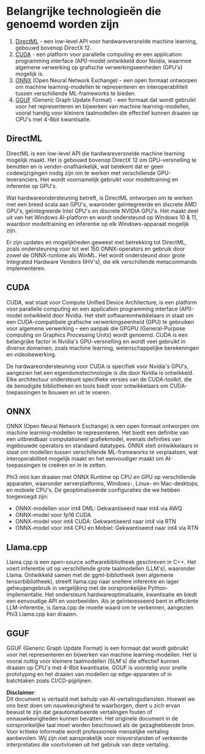 # Belangrijke technologieën die genoemd worden zijn

1. [DirectML](https://learn.microsoft.com/windows/ai/directml/dml?WT.mc_id=aiml-138114-kinfeylo) - een low-level API voor hardwareversnelde machine learning, gebouwd bovenop DirectX 12.
2. [CUDA](https://blogs.nvidia.com/blog/what-is-cuda-2/) - een platform voor parallelle computing en een application programming interface (API)-model ontwikkeld door Nvidia, waarmee algemene verwerking op grafische verwerkingseenheden (GPU's) mogelijk is.
3. [ONNX](https://onnx.ai/) (Open Neural Network Exchange) - een open formaat ontworpen om machine learning-modellen te representeren en interoperabiliteit tussen verschillende ML-frameworks te bieden.
4. [GGUF](https://github.com/ggerganov/ggml/blob/master/docs/gguf.md) (Generic Graph Update Format) - een formaat dat wordt gebruikt voor het representeren en bijwerken van machine learning-modellen, vooral handig voor kleinere taalmodellen die effectief kunnen draaien op CPU's met 4-8bit kwantisatie.

## DirectML

DirectML is een low-level API die hardwareversnelde machine learning mogelijk maakt. Het is gebouwd bovenop DirectX 12 om GPU-versnelling te benutten en is vendor-onafhankelijk, wat betekent dat er geen codewijzigingen nodig zijn om te werken met verschillende GPU-leveranciers. Het wordt voornamelijk gebruikt voor modeltraining en inferentie op GPU's.

Wat hardwareondersteuning betreft, is DirectML ontworpen om te werken met een breed scala aan GPU's, waaronder geïntegreerde en discrete AMD GPU's, geïntegreerde Intel GPU's en discrete NVIDIA GPU's. Het maakt deel uit van het Windows AI-platform en wordt ondersteund op Windows 10 & 11, waardoor modeltraining en inferentie op elk Windows-apparaat mogelijk zijn.

Er zijn updates en mogelijkheden geweest met betrekking tot DirectML, zoals ondersteuning voor tot wel 150 ONNX-operators en gebruik door zowel de ONNX-runtime als WinML. Het wordt ondersteund door grote Integrated Hardware Vendors (IHV's), die elk verschillende metacommands implementeren.

## CUDA

CUDA, wat staat voor Compute Unified Device Architecture, is een platform voor parallelle computing en een application programming interface (API)-model ontwikkeld door Nvidia. Het stelt softwareontwikkelaars in staat om een CUDA-compatibele grafische verwerkingseenheid (GPU) te gebruiken voor algemene verwerking – een aanpak die GPGPU (General-Purpose computing on Graphics Processing Units) wordt genoemd. CUDA is een belangrijke factor in Nvidia's GPU-versnelling en wordt veel gebruikt in diverse domeinen, zoals machine learning, wetenschappelijke berekeningen en videobewerking.

De hardwareondersteuning voor CUDA is specifiek voor Nvidia's GPU's, aangezien het een eigendomstechnologie is die door Nvidia is ontwikkeld. Elke architectuur ondersteunt specifieke versies van de CUDA-toolkit, die de benodigde bibliotheken en tools biedt voor ontwikkelaars om CUDA-toepassingen te bouwen en uit te voeren.

## ONNX

ONNX (Open Neural Network Exchange) is een open formaat ontworpen om machine learning-modellen te representeren. Het biedt een definitie van een uitbreidbaar computationeel grafiekmodel, evenals definities van ingebouwde operators en standaard datatypes. ONNX stelt ontwikkelaars in staat om modellen tussen verschillende ML-frameworks te verplaatsen, wat interoperabiliteit mogelijk maakt en het eenvoudiger maakt om AI-toepassingen te creëren en in te zetten.

Phi3 mini kan draaien met ONNX Runtime op CPU en GPU op verschillende apparaten, waaronder serverplatforms, Windows-, Linux- en Mac-desktops, en mobiele CPU's. De geoptimaliseerde configuraties die we hebben toegevoegd zijn:

- ONNX-modellen voor int4 DML: Gekwantiseerd naar int4 via AWQ
- ONNX-model voor fp16 CUDA
- ONNX-model voor int4 CUDA: Gekwantiseerd naar int4 via RTN
- ONNX-model voor int4 CPU en Mobiel: Gekwantiseerd naar int4 via RTN

## Llama.cpp

Llama.cpp is een open-source softwarebibliotheek geschreven in C++. Het voert inferentie uit op verschillende grote taalmodellen (LLM's), waaronder Llama. Ontwikkeld samen met de ggml-bibliotheek (een algemene tensorbibliotheek), streeft llama.cpp naar snellere inferentie en lager geheugengebruik in vergelijking met de oorspronkelijke Python-implementatie. Het ondersteunt hardwareoptimalisatie, kwantisatie en biedt een eenvoudige API en voorbeelden. Als je geïnteresseerd bent in efficiënte LLM-inferentie, is llama.cpp de moeite waard om te verkennen, aangezien Phi3 Llama.cpp kan draaien.

## GGUF

GGUF (Generic Graph Update Format) is een formaat dat wordt gebruikt voor het representeren en bijwerken van machine learning-modellen. Het is vooral nuttig voor kleinere taalmodellen (SLM's) die effectief kunnen draaien op CPU's met 4-8bit kwantisatie. GGUF is voordelig voor snelle prototyping en het draaien van modellen op edge-apparaten of in batchtaken zoals CI/CD-pijplijnen.

**Disclaimer**:  
Dit document is vertaald met behulp van AI-vertalingsdiensten. Hoewel we ons best doen om nauwkeurigheid te waarborgen, dient u zich ervan bewust te zijn dat geautomatiseerde vertalingen fouten of onnauwkeurigheden kunnen bevatten. Het originele document in de oorspronkelijke taal moet worden beschouwd als de gezaghebbende bron. Voor kritieke informatie wordt professionele menselijke vertaling aanbevolen. Wij zijn niet aansprakelijk voor misverstanden of verkeerde interpretaties die voortvloeien uit het gebruik van deze vertaling.